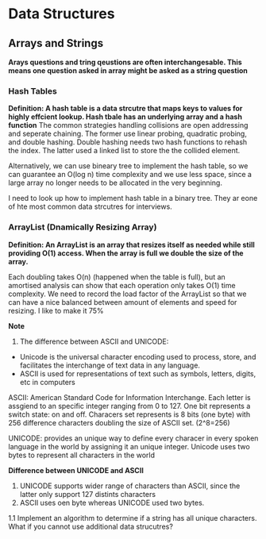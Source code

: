 # Data Structures

## Arrays and Strings
**Arays questions and tring qeustions are often interchangesable. This means one question asked in array might be asked as a string question**

### Hash Tables
**Definition: A hash table is a data strcutre that maps keys to values for highly effcient lookup. Hash tbale has an underlying array and a hash function**
The common strategies handling collisions are open addressing and seperate chaining. The former use linear probing, quadratic probing, and double hashing. Double hashing
needs two hash functions to rehash the index. The latter used a linked list to store the the collided element.

Alternatively, we can use bineary tree to implement the hash table, so we can guarantee an O(log n) time complexity and we use less space, since a large array no longer needs
to be allocated in the very beginning.

I need to look up how to implement hash table in a binary tree. They ar eone of hte most common data strcutres for interviews.

### ArrayList (Dnamically Resizing Array)
**Definition: An ArrayList is an array that resizes itself as needed while still providing O(1) access. When the array is full we double the 
size of the array.**

Each doubling takes O(n) (happened when the table is full), but an amortised analysis can show that each operation only takes O(1) time complexity.
We need to record the load factor of the ArrayList so that we can have a nice balanced between amount of elements and speed for resizing. I like to make it 75%

**Note**
1. The difference between ASCII and UNICODE:
* Unicode is the universal character encoding used to process, store, and facilitates the interchange of text data in any language.
* ASCII is used for representations of text such as symbols, letters, digits, etc in computers

ASCII: American Standard Code for Information Interchange. Each letter is assgiend to an specific integer ranging from  0 to 127. 
One bit represents a switch state: on and off. Characers set represents is 8 bits (one byte) with 256 difference characters doubling the 
size of ASCII set. (2^8=256)

UNICODE: provides an unique way to define every characer in every spoken language in the world by assigning it an unique integer. Unicode uses two bytes to represent
all characters in the world

**Difference between UNICODE and ASCII**
1. UNICODE  supports wider range of characters than ASCII, since the latter only support 127 distints characters
2. ASCII uses oen byte whereas UNICODE used two bytes.

1.1 Implement an algorithm to determine if a string has all unique characters. What if you cannot use additional data strucutres?






















